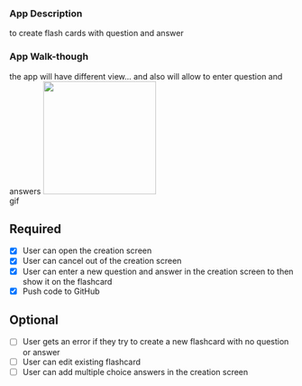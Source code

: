 

### App Description
to create flash cards with question and answer

### App Walk-though
the app will have different view... and also will allow to enter question and answers
<img src= "http://g.recordit.co/6yC5SAJDLW.gif" width=200><br> gif
## Required
- [x] User can open the creation screen
- [x] User can cancel out of the creation screen
- [x] User can enter a new question and answer in the creation screen to then show it on the flashcard
- [x] Push code to GitHub
## Optional
- [ ] User gets an error if they try to create a new flashcard with no question or answer
- [ ] User can edit existing flashcard
- [ ] User can add multiple choice answers in the creation screen
